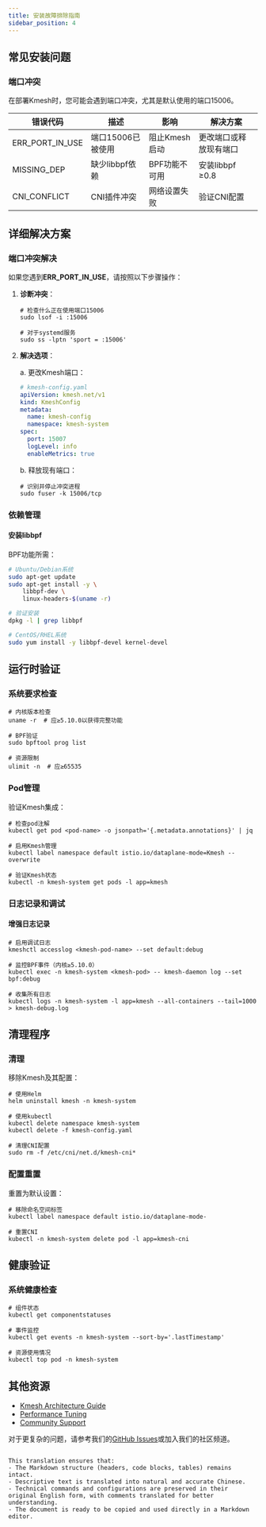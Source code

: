 ```yaml
---
title: 安装故障排除指南
sidebar_position: 4
---
```


## 常见安装问题

### 端口冲突

在部署Kmesh时，您可能会遇到端口冲突，尤其是默认使用的端口15006。

| 错误代码        | 描述                      | 影响                     | 解决方案                          |
| --------------- | ------------------------- | ------------------------ | --------------------------------- |
| ERR_PORT_IN_USE | 端口15006已被使用         | 阻止Kmesh启动           | 更改端口或释放现有端口            |
| MISSING_DEP     | 缺少libbpf依赖            | BPF功能不可用            | 安装libbpf ≥0.8                   |
| CNI_CONFLICT    | CNI插件冲突               | 网络设置失败             | 验证CNI配置                       |

## 详细解决方案

### 端口冲突解决

如果您遇到**ERR_PORT_IN_USE**，请按照以下步骤操作：

1. **诊断冲突**：

   ```shell
   # 检查什么正在使用端口15006
   sudo lsof -i :15006

   # 对于systemd服务
   sudo ss -lptn 'sport = :15006'
   ```

2. **解决选项**：

   a. 更改Kmesh端口：

   ```yaml
   # kmesh-config.yaml
   apiVersion: kmesh.net/v1
   kind: KmeshConfig
   metadata:
     name: kmesh-config
     namespace: kmesh-system
   spec:
     port: 15007
     logLevel: info
     enableMetrics: true
   ```

   b. 释放现有端口：

   ```shell
   # 识别并停止冲突进程
   sudo fuser -k 15006/tcp
   ```

### 依赖管理

#### 安装libbpf

BPF功能所需：

```bash
# Ubuntu/Debian系统
sudo apt-get update
sudo apt-get install -y \
    libbpf-dev \
    linux-headers-$(uname -r)

# 验证安装
dpkg -l | grep libbpf

# CentOS/RHEL系统
sudo yum install -y libbpf-devel kernel-devel
```

## 运行时验证

### 系统要求检查

```shell
# 内核版本检查
uname -r  # 应≥5.10.0以获得完整功能

# BPF验证
sudo bpftool prog list

# 资源限制
ulimit -n  # 应≥65535
```

### Pod管理

验证Kmesh集成：

```shell
# 检查pod注解
kubectl get pod <pod-name> -o jsonpath='{.metadata.annotations}' | jq

# 启用Kmesh管理
kubectl label namespace default istio.io/dataplane-mode=Kmesh --overwrite

# 验证Kmesh状态
kubectl -n kmesh-system get pods -l app=kmesh
```

### 日志记录和调试

#### 增强日志记录

```shell
# 启用调试日志
kmeshctl accesslog <kmesh-pod-name> --set default:debug

# 监控BPF事件（内核≥5.10.0）
kubectl exec -n kmesh-system <kmesh-pod> -- kmesh-daemon log --set bpf:debug

# 收集所有日志
kubectl logs -n kmesh-system -l app=kmesh --all-containers --tail=1000 > kmesh-debug.log
```

## 清理程序

### 清理

移除Kmesh及其配置：

```shell
# 使用Helm
helm uninstall kmesh -n kmesh-system

# 使用kubectl
kubectl delete namespace kmesh-system
kubectl delete -f kmesh-config.yaml

# 清理CNI配置
sudo rm -f /etc/cni/net.d/kmesh-cni*
```

### 配置重置

重置为默认设置：

```shell
# 移除命名空间标签
kubectl label namespace default istio.io/dataplane-mode-

# 重置CNI
kubectl -n kmesh-system delete pod -l app=kmesh-cni
```

## 健康验证

### 系统健康检查

```shell
# 组件状态
kubectl get componentstatuses

# 事件监控
kubectl get events -n kmesh-system --sort-by='.lastTimestamp'

# 资源使用情况
kubectl top pod -n kmesh-system
```

## 其他资源
<!-- for now there no link added -->
- [Kmesh Architecture Guide](/i18n/zh/docusaurus-plugin-content-docs/current/architecture/architecture.md)
- [Performance Tuning](/i18n/zh/docusaurus-plugin-content-docs/current/performance/performance.md)
- [Community Support](/i18n/zh/docusaurus-plugin-content-docs/current/community/contribute.md)

对于更复杂的问题，请参考我们的[GitHub Issues](https://github.com/kmesh-net/kmesh/issues)或加入我们的社区频道。
```

This translation ensures that:
- The Markdown structure (headers, code blocks, tables) remains intact.
- Descriptive text is translated into natural and accurate Chinese.
- Technical commands and configurations are preserved in their original English form, with comments translated for better understanding.
- The document is ready to be copied and used directly in a Markdown editor.